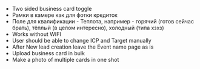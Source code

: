 - Two sided business card toggle
- Рамки в камере как для фотки кредиток
- Поле для квалификации - Теплота, например - горячий (готов сейчас брать), тёплый (в целом интересно), холодный (типа хзхз)
- Works without WIFI
- User should be able to change ICP and Target manually
- After New lead creation leave the Event name page as is
- Upload business card in bulk
- Make a photo of multiple cards in one shot
